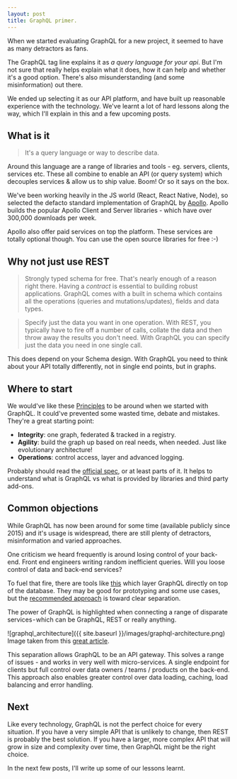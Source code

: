 ```yaml
---
layout: post
title: GraphQL primer.
---
```


When we started evaluating GraphQL for a new project, it seemed to have as many detractors as fans. 

The GraphQL tag line explains it as _a query language for your api_. But I'm not sure that really helps explain what it does, how it can help and whether it's a good option. There's also misunderstanding (and some misinformation) out there.

We ended up selecting it as our API platform, and have built up reasonable experience with the technology. We've learnt a lot of hard lessons along the way, which I'll explain in this and a few upcoming posts.

## What is it

> It's a query language or way to describe data. 

Around this language are a range of libraries and tools - eg. servers, clients, services etc. These all combine to enable an API (or query system) which decouples services & allow us to ship value. Boom! Or so it says on the box.

We've been working heavily in the JS world (React, React Native, Node), so selected the defacto standard implementation of GraphQL by [Apollo](https://www.apollographql.com). Apollo builds the popular Apollo Client and Server libraries - which have over 300,000 downloads per week.

Apollo also offer paid services on top the platform. These services are totally optional though. You can use the open source libraries for free :-) 

## Why not just use REST

> Strongly typed schema for free. 
That's nearly enough of a reason right there. Having a _contract_ is essential to building robust applications. GraphQL comes with a built in schema which contains all the operations (queries and mutations/updates), fields and data types.

> Specify just the data you want in one operation.
With REST, you typically have to fire off a number of calls, collate the data and then throw away the results you don't need. With GraphQL you can specify just the data you need in one single call. 

This does depend on your Schema design. With GraphQL you need to think about your API totally differently, not in single end points, but in graphs. 

## Where to start

We would've like these [Principles](https://principledgraphql.com) to be around when we started with GraphQL. It could've prevented some wasted time, debate and mistakes. They're a great starting point:

- **Integrity**: one graph, federated & tracked in a registry. 
- **Agility**: build the graph up based on real needs, when needed. Just like evolutionary architecture!
- **Operations**: control access, layer and advanced logging.

Probably should read the [official spec](https://facebook.github.io/graphql/draft), or at least parts of it. It helps to understand what is GraphQL vs what is provided by libraries and third party add-ons.  

## Common objections

While GraphQL has now been around for some time (available publicly since 2015) and it's usage is widespread, there are still plenty of detractors, misinformation and varied approaches. 

One criticism we heard frequently is around losing control of your back-end. Front end engineers writing random inefficient queries. Will you loose control of data and back-end services?

To fuel that fire, there are tools like [this](https://hasura.io) which layer GraphQL directly on top of the database. They may be good for prototyping and some use cases, but the [recommended approach](https://principledgraphql.com/operations#10-separate-the-graphql-layer-from-the-service-layer) is toward clear separation. 

The power of GraphQL is highlighted when connecting a range of disparate services - which can be GraphQL, REST or really anything.

![graphql_architecture]({{ site.baseurl }}/images/graphql-architecture.png)
Image taken from this [great article](https://labs.getninjas.com.br/sharing-data-in-a-microservices-architecture-using-graphql-97db59357602).

This separation allows GraphQL to be an API gateway. This solves a range of issues - and works in very well with micro-services. A single endpoint for clients but full control over data owners / teams / products on the back-end. This approach also enables greater control over data loading, caching, load balancing and error handling. 

## Next

Like every technology, GraphQL is not the perfect choice for every situation. If you have a very simple API that is unlikely to change, then REST is probably the best solution. If you have a larger, more complex API that will grow in size and complexity over time, then GraphQL might be the right choice.

In the next few posts, I'll write up some of our lessons learnt.



